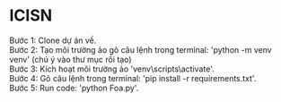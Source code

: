 # ICISN
Bước 1: Clone dự án về.\
Bước 2: Tạo môi trường ảo 
        gõ câu lệnh trong terminal: 'python -m venv venv'
        (chú ý vào thư mục rồi tạo)\
Bước 3: Kích hoạt môi trường ảo 'venv\scripts\activate'.\
Bước 4: Gõ câu lệnh trong terminal: 'pip install -r requirements.txt'.\
Bước 5: Run code: 'python Foa.py'.